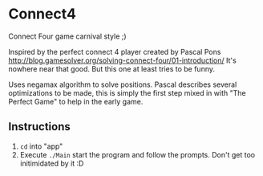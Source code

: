 # Connect4
Connect Four game carnival style ;)

Inspired by the perfect connect 4 player created by Pascal Pons http://blog.gamesolver.org/solving-connect-four/01-introduction/
It's nowhere near that good. But this one at least tries to be funny.

Uses negamax algorithm to solve positions. Pascal describes several optimizations to be made, this is simply the first step mixed in with "The Perfect Game" to help in the early game.

## Instructions
1. `cd` into "app"
2. Execute `./Main` start the program and follow the prompts. Don't get too initimidated by it :D
